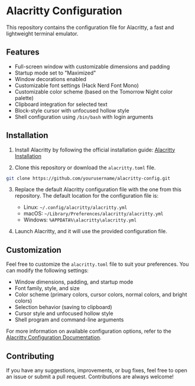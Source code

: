 # Alacritty Configuration

This repository contains the configuration file for Alacritty, a fast and lightweight terminal emulator.

## Features

- Full-screen window with customizable dimensions and padding
- Startup mode set to "Maximized"
- Window decorations enabled
- Customizable font settings (Hack Nerd Font Mono)
- Customizable color scheme (based on the Tomorrow Night color palette)
- Clipboard integration for selected text
- Block-style cursor with unfocused hollow style
- Shell configuration using `/bin/bash` with login arguments

## Installation

1. Install Alacritty by following the official installation guide: [Alacritty Installation](https://github.com/alacritty/alacritty#installation)

2. Clone this repository or download the `alacritty.toml` file.

```bash
git clone https://github.com/yourusername/alacritty-config.git
```

3. Replace the default Alacritty configuration file with the one from this repository. The default location for the configuration file is:
   - Linux: `~/.config/alacritty/alacritty.yml`
   - macOS: `~/Library/Preferences/alacritty/alacritty.yml`
   - Windows: `%APPDATA%\alacritty\alacritty.yml`

4. Launch Alacritty, and it will use the provided configuration file.

## Customization

Feel free to customize the `alacritty.toml` file to suit your preferences. You can modify the following settings:

- Window dimensions, padding, and startup mode
- Font family, style, and size
- Color scheme (primary colors, cursor colors, normal colors, and bright colors)
- Selection behavior (saving to clipboard)
- Cursor style and unfocused hollow style
- Shell program and command-line arguments

For more information on available configuration options, refer to the [Alacritty Configuration Documentation](https://github.com/alacritty/alacritty/blob/master/alacritty.yml).

## Contributing

If you have any suggestions, improvements, or bug fixes, feel free to open an issue or submit a pull request. Contributions are always welcome!
